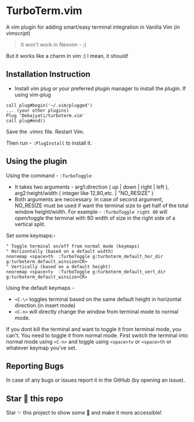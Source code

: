 # TurboTerm.vim
A vim plugin for adding smart/easy terminal integration in Vanilla Vim (*in vimscript*)
> It won't work in Neovim - ;(

But it works like a charm in vim :)
I mean, it should!

## Installation Instruction
- Install vim plug or your preferred plugin manager to install the plugin.
If using vim-plug
```vimL
call plug#begin('~/.vim/plugged')
... (your other plugins)
Plug 'Debajyati/turboterm.vim'
call plug#end()
```
Save the .vimrc file. Restart Vim.

Then run -
`:PlugInstall` to install it.

## Using the plugin
Using the command - `:TurboToggle`:
- It takes two arguments - arg1:direction ( up | down | right | left ), arg2:height/width ( integer like 12,80,etc. | "NO_RESIZE" )
- Both arguments are neccessary. In case of second argument, NO_RESIZE must be used if want the terminal size to get half of the total window height/width.
For example - `:TurboToggle right 80` will open/toggle the terminal with 80 width of size in the right side of a vertical split.

Set some keymaps:-
```vimL
" Toggle terminal on/off from normal mode (keymaps)
" Horizontally (based on a default width)
nnoremap <space>th  :TurboToggle g:turboterm_default_hor_dir g:turboterm_default_winsize<CR>
" Vertically (based on a default height)
nnoremap <space>tv  :TurboToggle g:turboterm_default_vert_dir g:turboterm_default_winsize<CR>
```


Using the default keymaps -

- `<C-\>` toggles terminal based on the same default height in horizontal direction.(in insert mode)
- `<C-n>` will directly change the window from terminal mode to normal mode.

If you dont kill the terminal and want to toggle it from terminal mode, you can't. You need to toggle it from normal mode.
First switch the terminal into normal mode using `<C-n>` and toggle using `<space>tv` or `<space>th` or whatever keymap you've set.


## Reporting Bugs
In case of any bugs or issues report it in the GitHub (by opening an issue).

## Star 🌟 this repo
Star ✨ this project to show some 💚 and make it more accessible!
